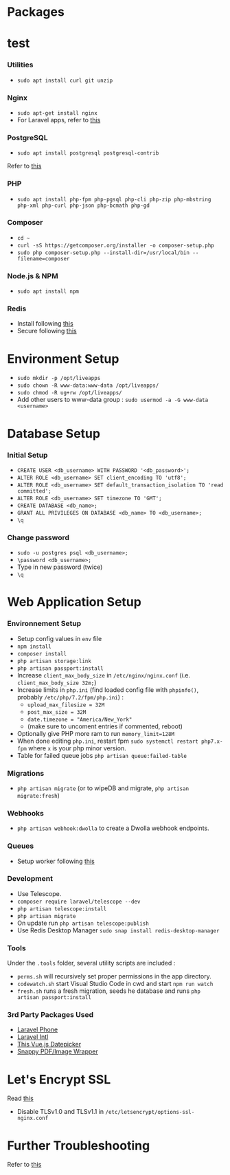 # Packages
# test
### Utilities
- `sudo apt install curl git unzip`

### Nginx
- `sudo apt-get install nginx`
- For Laravel apps, refer to [this](https://www.digitalocean.com/community/tutorials/how-to-deploy-a-laravel-application-with-nginx-on-ubuntu-16-04)

### PostgreSQL
- `sudo apt install postgresql postgresql-contrib`

Refer to [this](https://www.digitalocean.com/community/tutorials/how-to-install-and-use-postgresql-on-ubuntu-18-04)

### PHP
- `sudo apt install php-fpm php-pgsql php-cli php-zip php-mbstring php-xml php-curl php-json php-bcmath php-gd`

### Composer
- `cd ~`
- `curl -sS https://getcomposer.org/installer -o composer-setup.php`
- `sudo php composer-setup.php --install-dir=/usr/local/bin --filename=composer`

### Node.js & NPM
- `sudo apt install npm`

### Redis
- Install following [this](https://www.digitalocean.com/community/tutorials/how-to-install-redis-from-source-on-ubuntu-18-04)
- Secure following [this](https://www.digitalocean.com/community/tutorials/how-to-secure-your-redis-installation-on-ubuntu-18-04)

# Environment Setup
- `sudo mkdir -p /opt/liveapps`
- `sudo chown -R www-data:www-data /opt/liveapps/`
- `sudo chmod -R ug+rw /opt/liveapps/`
- Add other users to www-data group : `sudo usermod -a -G www-data <username>`

# Database Setup

### Initial Setup
- `CREATE USER <db_username> WITH PASSWORD '<db_password>';`
- `ALTER ROLE <db_username> SET client_encoding TO 'utf8';`
- `ALTER ROLE <db_username> SET default_transaction_isolation TO 'read committed';`
- `ALTER ROLE <db_username> SET timezone TO 'GMT';`
- `CREATE DATABASE <db_name>;`
- `GRANT ALL PRIVILEGES ON DATABASE <db_name> TO <db_username>;`
- `\q`

### Change password
- `sudo -u postgres psql <db_username>;`
- `\password <db_username>;`
- Type in new password (twice)
- `\q`

# Web Application Setup
### Environnement Setup
- Setup config values in `env` file
- `npm install`
- `composer install`
- `php artisan storage:link`
- `php artisan passport:install`
- Increase `client_max_body_size` in `/etc/nginx/nginx.conf` (i.e. `client_max_body_size 32m;`)
- Increase limits in `php.ini` (find loaded config file with `phpinfo()`, probably `/etc/php/7.2/fpm/php.ini`) :
    - `upload_max_filesize = 32M`
    - `post_max_size = 32M`
    - `date.timezone = "America/New_York"`
    - (make sure to uncoment entries if commented, reboot)
- Optionally give PHP more ram to run `memory_limit=128M`
- When done editing `php.ini`, restart fpm `sudo systemctl restart php7.x-fpm` where `x` is your php minor version.
- Table for failed queue jobs `php artisan queue:failed-table`

### Migrations
- `php artisan migrate` (or to wipeDB and migrate, `php artisan migrate:fresh`)

### Webhooks
- `php artisan webhook:dwolla` to create a Dwolla webhook endpoints.

### Queues
- Setup worker following [this](https://laravel.com/docs/5.8/queues#supervisor-configuration)

### Development
- Use Telescope.
- `composer require laravel/telescope --dev`
- `php artisan telescope:install`
- `php artisan migrate`
- On update run `php artisan telescope:publish`
- Use Redis Desktop Manager `sudo snap install redis-desktop-manager`

### Tools
Under the `.tools` folder, several utility scripts are included :
- `perms.sh` will recursively set proper permissions in the app directory.
- `codewatch.sh` start Visual Studio Code in cwd and start `npm run watch`
- `fresh.sh` runs a fresh migration, seeds he database and runs `php artisan passport:install`

### 3rd Party Packages Used
- [Laravel Phone](https://github.com/Propaganistas/Laravel-Phone)
- [Laravel Intl](https://github.com/Propaganistas/Laravel-Intl)
- [This Vue.js Datepicker](https://www.npmjs.com/package/vuejs-datepicker#date-formatting)
- [Snappy PDF/Image Wrapper](https://github.com/barryvdh/laravel-snappy)

# Let's Encrypt SSL
Read [this](https://support.cloudflare.com/hc/en-us/articles/214820528-Validating-a-Let-s-Encrypt-Certificate-on-a-Site-Already-Active-on-Cloudflare)

- Disable TLSv1.0 and TLSv1.1 in `/etc/letsencrypt/options-ssl-nginx.conf`

# Further Troubleshooting

Refer to [this](https://www.digitalocean.com/community/tutorials/how-to-install-linux-nginx-mysql-php-lemp-stack-ubuntu-18-04)

